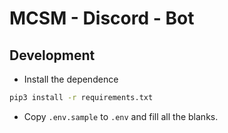 # MCSM - Discord - Bot

## Development

- Install the dependence
```bash
pip3 install -r requirements.txt
```
- Copy `.env.sample` to `.env` and fill all the blanks.
